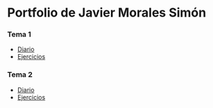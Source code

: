 # Portfolio de Javier Morales Simón
### Tema 1
* [Diario](https://github.com/JavierMoralesSimon/portfolioDaw/blob/main/UD1%3A%20GitHub%20y%20MarkDown/diario_UD1.md)
* [Ejercicios](https://github.com/JavierMoralesSimon/portfolioDaw/blob/main/UD1%3A%20GitHub%20y%20MarkDown/enlaces_UD1.md)

### Tema 2
* [Diario](https://github.com/JavierMoralesSimon/portfolioDaw/blob/main/UD2%3A%20Introducci%C3%B3n%20a%20las%20aplicaciones%20web/diario_UD2.md)
* [Ejercicios](https://github.com/JavierMoralesSimon/portfolioDaw/blob/main/UD2%3A%20Introducci%C3%B3n%20a%20las%20aplicaciones%20web/enlaces_UD2.md)
